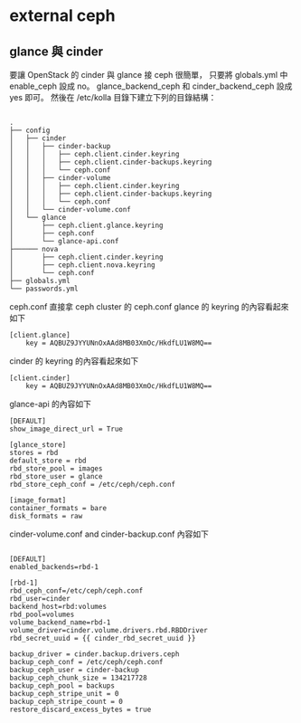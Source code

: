 external ceph
=============

glance 與 cinder
----------------


要讓 OpenStack 的 cinder 與 glance 接 ceph 很簡單，
只要將 globals.yml 中 enable_ceph 設成 no。
glance_backend_ceph 和 cinder_backend_ceph 設成 yes 即可。
然後在 /etc/kolla 目錄下建立下列的目錄結構：
```

.
├── config
│   ├── cinder
│   │   ├── cinder-backup
│   │   │   ├── ceph.client.cinder.keyring
│   │   │   ├── ceph.client.cinder-backups.keyring
│   │   │   └── ceph.conf
│   │   ├── cinder-volume
│   │   │   ├── ceph.client.cinder.keyring
│   │   │   ├── ceph.client.cinder-backups.keyring
│   │   │   └── ceph.conf
│   │   └── cinder-volume.conf
│   └── glance
│       ├── ceph.client.glance.keyring
│       ├── ceph.conf
│       └── glance-api.conf
├────── nova
│       ├── ceph.client.cinder.keyring
│       ├── ceph.client.nova.keyring
│       └── ceph.conf
├── globals.yml
└── passwords.yml

```

ceph.conf 直接拿 ceph cluster 的 ceph.conf
glance 的 keyring 的內容看起來如下

```
[client.glance]
    key = AQBUZ9JYYUNnOxAAd8MB03XmOc/HkdfLU1W8MQ==

```

cinder 的 keyring 的內容看起來如下

```
[client.cinder]
    key = AQBUZ9JYYUNnOxAAd8MB03XmOc/HkdfLU1W8MQ==

```


glance-api 的內容如下
```
[DEFAULT]
show_image_direct_url = True

[glance_store]
stores = rbd
default_store = rbd
rbd_store_pool = images
rbd_store_user = glance
rbd_store_ceph_conf = /etc/ceph/ceph.conf

[image_format]
container_formats = bare
disk_formats = raw
```

cinder-volume.conf and cinder-backup.conf 內容如下

```

[DEFAULT]
enabled_backends=rbd-1

[rbd-1]
rbd_ceph_conf=/etc/ceph/ceph.conf
rbd_user=cinder
backend_host=rbd:volumes
rbd_pool=volumes
volume_backend_name=rbd-1
volume_driver=cinder.volume.drivers.rbd.RBDDriver
rbd_secret_uuid = {{ cinder_rbd_secret_uuid }}

backup_driver = cinder.backup.drivers.ceph
backup_ceph_conf = /etc/ceph/ceph.conf
backup_ceph_user = cinder-backup
backup_ceph_chunk_size = 134217728
backup_ceph_pool = backups
backup_ceph_stripe_unit = 0
backup_ceph_stripe_count = 0
restore_discard_excess_bytes = true


```
